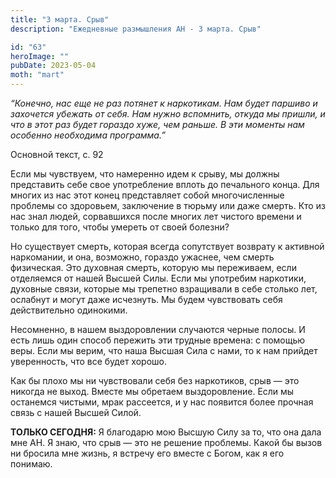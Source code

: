 ```yaml
---
title: "3 марта. Срыв"
description: "Ежедневные размышления АН - 3 марта. Срыв"

id: "63"
heroImage: ""
pubDate: 2023-05-04
moth: "mart"
---
```


_“Конечно, нас еще не раз потянет к наркотикам. Нам будет паршиво и захочется
убежать от себя. Нам нужно вспомнить, откуда мы пришли, и что в этот раз будет
гораздо хуже, чем раньше. В эти моменты нам особенно необходима программа.”_

Основной текст, с. 92

Если мы чувствуем, что намеренно идем к срыву, мы должны представить себе свое
употребление вплоть до печального конца. Для многих из нас этот конец
представляет собой многочисленные проблемы со здоровьем, заключение в тюрьму
или даже смерть. Кто из нас знал людей, сорвавшихся после многих лет чистого
времени и только для того, чтобы умереть от своей болезни?

Но существует смерть, которая всегда сопутствует возврату к активной
наркомании, и она, возможно, гораздо ужаснее, чем смерть физическая. Это
духовная смерть, которую мы переживаем, если отделяемся от нашей Высшей Силы.
Если мы употребим наркотики, духовные связи, которые мы трепетно взращивали в
себе столько лет, ослабнут и могут даже исчезнуть. Мы будем чувствовать себя
действительно одинокими.

Несомненно, в нашем выздоровлении случаются черные полосы. И есть лишь один
способ пережить эти трудные времена: с помощью веры. Если мы верим, что наша
Высшая Сила с нами, то к нам прийдет уверенность, что все будет хорошо.

Как бы плохо мы ни чувствовали себя без наркотиков, срыв — это никогда не
выход. Вместе мы обретаем выздоровление. Если мы останемся чистыми, мрак
рассеется, и у нас появится более прочная связь с нашей Высшей Силой.

**ТОЛЬКО СЕГОДНЯ:** Я благодарю мою Высшую Силу за то, что она дала мне АН. Я
знаю, что срыв — это не решение проблемы. Какой бы вызов ни бросила мне жизнь,
я встречу его вместе с Богом, как я его понимаю.
